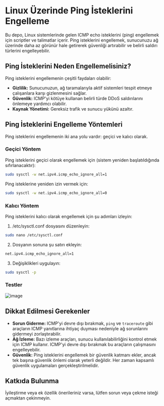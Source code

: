 # Linux Üzerinde Ping İsteklerini Engelleme

Bu depo, Linux sistemlerinde gelen ICMP echo isteklerini (ping) engellemek için scriptler ve talimatlar içerir. Ping isteklerini engellemek, sunucunuzu ağ üzerinde daha az görünür hale getirerek güvenliği artırabilir ve belirli saldırı türlerini engelleyebilir.

## Ping İsteklerini Neden Engellemelisiniz?

Ping isteklerini engellemenin çeşitli faydaları olabilir:

- **Gizlilik:** Sunucunuzun, ağ taramalarıyla aktif sistemleri tespit etmeye çalışanlara karşı gizlenmesini sağlar.
- **Güvenlik:** ICMP'yi kötüye kullanan belirli türde DDoS saldırılarını önlemeye yardımcı olabilir.
- **Kaynak Yönetimi:** Gereksiz trafik ve sunucu yükünü azaltır.

## Ping İsteklerini Engelleme Yöntemleri

Ping isteklerini engellemenin iki ana yolu vardır: geçici ve kalıcı olarak.

### Geçici Yöntem

Ping isteklerini geçici olarak engellemek için (sistem yeniden başlatıldığında sıfırlanacaktır):

```bash
sudo sysctl -w net.ipv4.icmp_echo_ignore_all=1
```

Ping isteklerine yeniden izin vermek için:


```bash
sudo sysctl -w net.ipv4.icmp_echo_ignore_all=0
```

### Kalıcı Yöntem

Ping isteklerini kalıcı olarak engellemek için şu adımları izleyin:

1. /etc/sysctl.conf dosyasını düzenleyin:

```bash
sudo nano /etc/sysctl.conf
```

2. Dosyanın sonuna şu satırı ekleyin:

```bash
net.ipv4.icmp_echo_ignore_all=1
```

3. Değişiklikleri uygulayın:

```bash
sudo sysctl -p
```

### Testler

![image](https://github.com/user-attachments/assets/878f3208-8f4a-4633-841d-b0781910b22b)




## Dikkat Edilmesi Gerekenler

- **Sorun Giderme:** ICMP'yi devre dışı bırakmak, `ping` ve `traceroute` gibi araçların ICMP yanıtlarına ihtiyaç duyması nedeniyle ağ sorunlarını gidermeyi zorlaştırabilir.
- **Ağ İzleme:** Bazı izleme araçları, sunucu kullanılabilirliğini kontrol etmek için ICMP kullanır. ICMP'yi devre dışı bırakmak bu araçların çalışmasını engelleyebilir.
- **Güvenlik:** Ping isteklerini engellemek bir güvenlik katmanı ekler, ancak tek başına güvenlik önlemi olarak yeterli değildir. Her zaman kapsamlı güvenlik uygulamaları gerçekleştirilmelidir.


## Katkıda Bulunma

İyileştirme veya ek özellik önerileriniz varsa, lütfen sorun veya çekme isteği açmaktan çekinmeyin.




